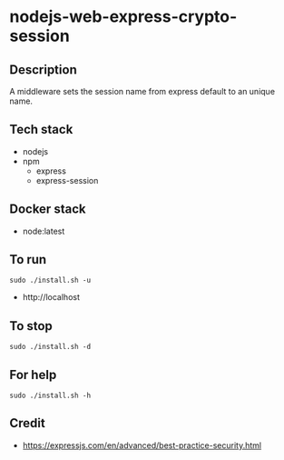 # nodejs-web-express-crypto-session

## Description
A middleware sets the session
name from express default to an
unique name.

## Tech stack
- nodejs
- npm
  - express
  - express-session

## Docker stack
- node:latest

## To run
`sudo ./install.sh -u`
- http://localhost

## To stop
`sudo ./install.sh -d`

## For help
`sudo ./install.sh -h`

## Credit
- https://expressjs.com/en/advanced/best-practice-security.html
